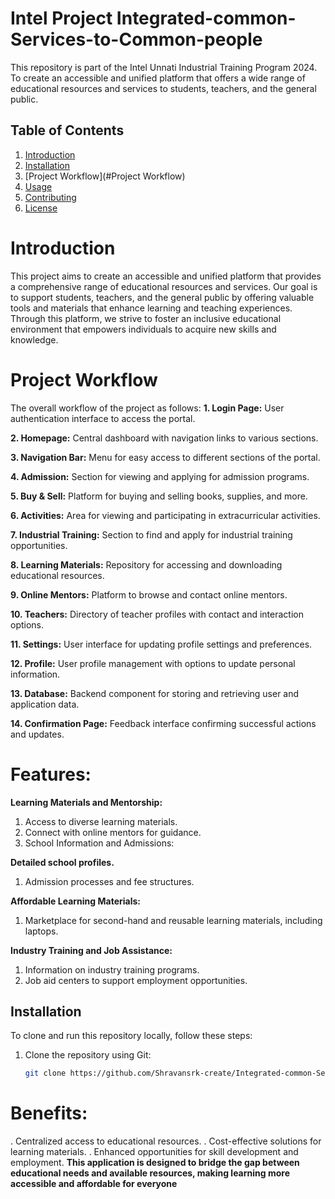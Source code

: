# Intel Project Integrated-common-Services-to-Common-people
This repository is part of the Intel Unnati Industrial Training Program 2024. To create an accessible and unified platform that offers a wide range of educational resources and services to students, teachers, and the general public.

## Table of Contents
1. [Introduction](#introduction)
2. [Installation](#installation)
3. [Project Workflow](#Project Workflow)
4. [Usage](#usage)
5. [Contributing](#contributing)
6. [License](#license)

# Introduction
This project aims to create an accessible and unified platform that provides a comprehensive range of educational resources and services. Our goal is to support students, teachers, and the general public by offering valuable tools and materials that enhance learning and teaching experiences. Through this platform, we strive to foster an inclusive educational environment that empowers individuals to acquire new skills and knowledge.

# Project Workflow
The overall workflow of the project as follows:
**1. Login Page:** User authentication interface to access the portal.

**2. Homepage:** Central dashboard with navigation links to various sections.

**3. Navigation Bar:** Menu for easy access to different sections of the portal.

**4. Admission:** Section for viewing and applying for admission programs.

**5. Buy & Sell:** Platform for buying and selling books, supplies, and more.

**6. Activities:** Area for viewing and participating in extracurricular activities.

**7. Industrial Training:** Section to find and apply for industrial training opportunities.

**8. Learning Materials:** Repository for accessing and downloading educational resources.

**9. Online Mentors:** Platform to browse and contact online mentors.

**10. Teachers:** Directory of teacher profiles with contact and interaction options.

**11. Settings:** User interface for updating profile settings and preferences.

**12. Profile:** User profile management with options to update personal information.

**13. Database:** Backend component for storing and retrieving user and application data.

**14. Confirmation Page:** Feedback interface confirming successful actions and updates.

# Features:
**Learning Materials and Mentorship:**
1. Access to diverse learning materials.
2. Connect with online mentors for guidance.
3. School Information and Admissions:


**Detailed school profiles.**
1. Admission processes and fee structures.


**Affordable Learning Materials:**
1. Marketplace for second-hand and reusable learning materials, including laptops.


**Industry Training and Job Assistance:**
1. Information on industry training programs.
2. Job aid centers to support employment opportunities.

## Installation

To clone and run this repository locally, follow these steps:

1. Clone the repository using Git:
   ```bash
   git clone https://github.com/Shravansrk-create/Integrated-common-Services-to-Common-people.git

# Benefits:
. Centralized access to educational resources.
. Cost-effective solutions for learning materials.
. Enhanced opportunities for skill development and employment.
**This application is designed to bridge the gap between educational needs and available resources, making learning more accessible and affordable for everyone**
